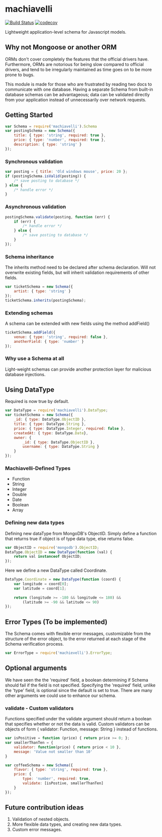 # machiavelli
[![Build Status](https://travis-ci.org/baoskee/machiavelli.svg?branch=master)](https://travis-ci.org/baoskee/machiavelli)
[![codecov](https://codecov.io/gh/baoskee/machiavelli/branch/master/graph/badge.svg)](https://codecov.io/gh/baoskee/machiavelli)

Lightweight application-level schema for Javascript models.


## Why not Mongoose or another ORM
ORMs don't cover completely the features that the official drivers 
have. Furthermore, ORMs are notorious for being slow compared to 
official drivers, and tend to be irregularly maintained as time
goes on to be more prone to bugs.

This module is made for those who are frustrated by reading two docs 
to communicate with one database. Having a separate Schema from built-in
database schemas can be advantageous; data can be validated  directly 
from your application instead of unnecessarily over network requests.

## Getting Started

```javascript
var Schema = require('machiavelli').Schema
var postingSchema = new Schema({
    title: { type: 'string', required: true },
    price: { type: 'number', required: true },
    description: { type: 'string' }
});
```

### Synchronous validation
```javascript
var posting = { title: 'Old windows mouse', price: 20 };
if (postingSchema.isValid(posting)) {
    /* save posting to database */
} else {
    /* handle error */ 
}
```

### Asynchronous validation
```javascript
postingSchema.validate(posting, function (err) {
    if (err) {
        /* handle error */
    } else {
        /* save posting to database */
    }
});
```

### Schema inheritance
The inherits method need to be declared after schema declaration. 
Will not overwrite existing fields, but will inherit validation 
requirements of other fields.

```javascript
var ticketSchema = new Schema({ 
    artist: { type: 'string' }
});
ticketSchema.inherits(postingSchema);
```

### Extending schemas
A schema can be extended with new fields using the method addField() 
```javascript
ticketSchema.addField({
    venue: { type: 'string', required: false }, 
    anotherField: { type: 'number' }
});
```

### Why use a Schema at all
Light-weight schemas can provide another protection layer for malicious
database injections.

## Using DataType
Required is now true by default. 

```javascript
var DataType = require('machiavelli').DataType;
var ticketSchema = new Schema({
    _id: { type: DataType.ObjectID },
    title: { type: DataType.String }, 
    price: { type: DataType.Integer, required: false }, 
    createdAt: { type: DataType.Date},
    owner: {
        _id: { type: DataType.ObjectID },
        username: { type: DataType.String }
    }
});
```


### Machiavelli-Defined Types
* Function
* String
* Integer
* Double
* Date
* Boolean
* Array

### Defining new data types
Defining new dataType from MongoDB's ObjectID. Simply define a function
that returns true if object is of type data type, else returns false.

```javascript
var ObjectID = require('mongodb').ObjectID;
DataType.ObjectID = new DataType(function (val) {
    return val instanceof ObjectID;
}); 
```

Here we define a new DataType called Coordinate.
```javascript
DataType.Coordinate = new DataType(function (coord) {
    var longitude = coord[0];
    var latitude = coord[1];
    
    return (longitude >= -180 && longitude <= 180) && 
        (latitude >= -90 && latitude <= 90)
});
```

## Error Types (To be implemented)
The Schema comes with flexible error messages, customizable from
the structure of the error object, to the error returned at
each stage of the Schema verification process.

```javascript 
var ErrorType = require('machievelli').ErrorType;
```

## Optional arguments
We have seen the the 'required' field, a boolean determining 
if Schema should fail if the field is not specified. Specifying the 
'required' field, unlike the 'type' field, is optional since the 
default is set to true. There are many other arguments we could use to
enhance our schema.

### validate - Custom validators 
Functions specified under the validate argument should return a boolean
that specifies whether or not the data is valid. Custom validators can 
be objects of form { validator: Function, message: String } instead of 
functions.

```javascript
var isPositive = function (price) { return price >= 0; };
var smallerThanTen = { 
    validator: function(price) { return price < 10 },
    message: 'Value not smaller than 10'
}

var coffeeSchema = new Schema({
    flavor: { type: 'string', required: true },
    price: { 
        type: 'number', required: true, 
        validate: [isPostive, smallerThanTen] 
    }
});
```

## Future contribution ideas
1. Validation of nested objects.
2. More flexible data types, and creating new data types.
3. Custom error messages.
